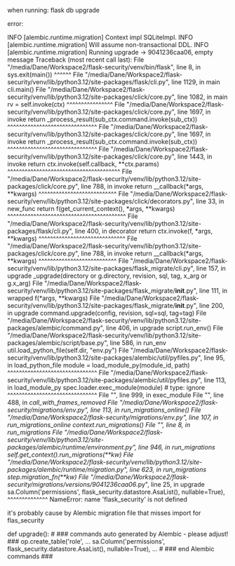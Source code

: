 

when running: flask db upgrade

error:

INFO  [alembic.runtime.migration] Context impl SQLiteImpl.
INFO  [alembic.runtime.migration] Will assume non-transactional DDL.
INFO  [alembic.runtime.migration] Running upgrade  -> 9041236caa06, empty message
Traceback (most recent call last):
  File "/media/Dane/Workspace2/flask-security/venv/bin/flask", line 8, in <module>
    sys.exit(main())
             ^^^^^^
  File "/media/Dane/Workspace2/flask-security/venv/lib/python3.12/site-packages/flask/cli.py", line 1129, in main
    cli.main()
  File "/media/Dane/Workspace2/flask-security/venv/lib/python3.12/site-packages/click/core.py", line 1082, in main
    rv = self.invoke(ctx)
         ^^^^^^^^^^^^^^^^
  File "/media/Dane/Workspace2/flask-security/venv/lib/python3.12/site-packages/click/core.py", line 1697, in invoke
    return _process_result(sub_ctx.command.invoke(sub_ctx))
                           ^^^^^^^^^^^^^^^^^^^^^^^^^^^^^^^
  File "/media/Dane/Workspace2/flask-security/venv/lib/python3.12/site-packages/click/core.py", line 1697, in invoke
    return _process_result(sub_ctx.command.invoke(sub_ctx))
                           ^^^^^^^^^^^^^^^^^^^^^^^^^^^^^^^
  File "/media/Dane/Workspace2/flask-security/venv/lib/python3.12/site-packages/click/core.py", line 1443, in invoke
    return ctx.invoke(self.callback, **ctx.params)
           ^^^^^^^^^^^^^^^^^^^^^^^^^^^^^^^^^^^^^^^
  File "/media/Dane/Workspace2/flask-security/venv/lib/python3.12/site-packages/click/core.py", line 788, in invoke
    return __callback(*args, **kwargs)
           ^^^^^^^^^^^^^^^^^^^^^^^^^^^
  File "/media/Dane/Workspace2/flask-security/venv/lib/python3.12/site-packages/click/decorators.py", line 33, in new_func
    return f(get_current_context(), *args, **kwargs)
           ^^^^^^^^^^^^^^^^^^^^^^^^^^^^^^^^^^^^^^^^^
  File "/media/Dane/Workspace2/flask-security/venv/lib/python3.12/site-packages/flask/cli.py", line 400, in decorator
    return ctx.invoke(f, *args, **kwargs)
           ^^^^^^^^^^^^^^^^^^^^^^^^^^^^^^
  File "/media/Dane/Workspace2/flask-security/venv/lib/python3.12/site-packages/click/core.py", line 788, in invoke
    return __callback(*args, **kwargs)
           ^^^^^^^^^^^^^^^^^^^^^^^^^^^
  File "/media/Dane/Workspace2/flask-security/venv/lib/python3.12/site-packages/flask_migrate/cli.py", line 157, in upgrade
    _upgrade(directory or g.directory, revision, sql, tag, x_arg or g.x_arg)
  File "/media/Dane/Workspace2/flask-security/venv/lib/python3.12/site-packages/flask_migrate/__init__.py", line 111, in wrapped
    f(*args, **kwargs)
  File "/media/Dane/Workspace2/flask-security/venv/lib/python3.12/site-packages/flask_migrate/__init__.py", line 200, in upgrade
    command.upgrade(config, revision, sql=sql, tag=tag)
  File "/media/Dane/Workspace2/flask-security/venv/lib/python3.12/site-packages/alembic/command.py", line 406, in upgrade
    script.run_env()
  File "/media/Dane/Workspace2/flask-security/venv/lib/python3.12/site-packages/alembic/script/base.py", line 586, in run_env
    util.load_python_file(self.dir, "env.py")
  File "/media/Dane/Workspace2/flask-security/venv/lib/python3.12/site-packages/alembic/util/pyfiles.py", line 95, in load_python_file
    module = load_module_py(module_id, path)
             ^^^^^^^^^^^^^^^^^^^^^^^^^^^^^^^
  File "/media/Dane/Workspace2/flask-security/venv/lib/python3.12/site-packages/alembic/util/pyfiles.py", line 113, in load_module_py
    spec.loader.exec_module(module)  # type: ignore
    ^^^^^^^^^^^^^^^^^^^^^^^^^^^^^^^
  File "<frozen importlib._bootstrap_external>", line 999, in exec_module
  File "<frozen importlib._bootstrap>", line 488, in _call_with_frames_removed
  File "/media/Dane/Workspace2/flask-security/migrations/env.py", line 113, in <module>
    run_migrations_online()
  File "/media/Dane/Workspace2/flask-security/migrations/env.py", line 107, in run_migrations_online
    context.run_migrations()
  File "<string>", line 8, in run_migrations
  File "/media/Dane/Workspace2/flask-security/venv/lib/python3.12/site-packages/alembic/runtime/environment.py", line 946, in run_migrations
    self.get_context().run_migrations(**kw)
  File "/media/Dane/Workspace2/flask-security/venv/lib/python3.12/site-packages/alembic/runtime/migration.py", line 623, in run_migrations
    step.migration_fn(**kw)
  File "/media/Dane/Workspace2/flask-security/migrations/versions/9041236caa06_.py", line 25, in upgrade
    sa.Column('permissions', flask_security.datastore.AsaList(), nullable=True),
                             ^^^^^^^^^^^^^^
NameError: name 'flask_security' is not defined





it's probably cause by Alembic migration file that misses import for flas_security



def upgrade():
    # ### commands auto generated by Alembic - please adjust! ###
    op.create_table('role',
    ...
    sa.Column('permissions', flask_security.datastore.AsaList(), nullable=True),
    ...
    # ### end Alembic commands ###

